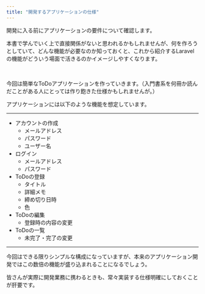 ```yaml
---
title: "開発するアプリケーションの仕様"
---
```


開発に入る前にアプリケーションの要件について確認します。

本書で学んでいく上で直接関係がないと思われるかもしれませんが、何を作ろうとしていて、どんな機能が必要なのか知っておくと、これから紹介するLaravelの機能がどういう場面で活きるのかイメージしやすくなります。

<br>

今回は簡単なToDoアプリケーションを作っていきます。（入門書系を何冊か読んだことがある人にとっては作り飽きた仕様かもしれませんが。）

アプリケーションには以下のような機能を想定しています。

---

- アカウントの作成
    - メールアドレス
    - パスワード
    - ユーザー名
- ログイン
    - メールアドレス
    - パスワード
- ToDoの登録
    - タイトル
    - 詳細メモ
    - 締め切り日時
    - 色
- ToDoの編集
    - 登録時の内容の変更
- ToDoの一覧
    - 未完了・完了の変更

---

今回はできる限りシンプルな構成になっていますが、本来のアプリケーション開発ではこの数倍の機能が盛り込まれることになるでしょう。

皆さんが実際に開発業務に携わるときも、常々実装する仕様明確にしておくことが肝要です。

